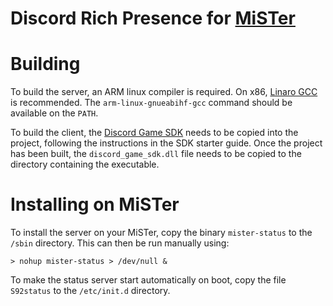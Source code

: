 # Discord Rich Presence for [MiSTer](https://github.com/MiSTer-devel/Main_MiSTer/wiki)

# Building
To build the server, an ARM linux compiler is required. On x86,
[Linaro GCC](https://releases.linaro.org/components/toolchain/binaries/latest-7/arm-linux-gnueabihf/)
is recommended. The `arm-linux-gnueabihf-gcc` command should be available on
the `PATH`.

To build the client, the
[Discord Game SDK](https://discord.com/developers/docs/game-sdk/sdk-starter-guide)
needs to be copied into the project, following the instructions in the SDK
starter guide. Once the project has been built, the `discord_game_sdk.dll` file
needs to be copied to the directory containing the executable.

# Installing on MiSTer
To install the server on your MiSTer, copy the binary `mister-status` to the
`/sbin` directory. This can then be run manually using:

`> nohup mister-status > /dev/null &`

To make the status server start automatically on boot, copy the file `S92status`
to the `/etc/init.d` directory.
